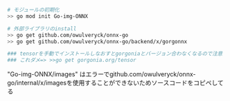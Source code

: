 ```sh
# モジュールの初期化
>> go mod init Go-img-ONNX

# 外部ライブラリのinstall
>> go get github.com/owulveryck/onnx-go
>> go get github.com/owulveryck/onnx-go/backend/x/gorgonnx

### tensorを手動でインストールしなおすとgorgoniaとバージョン合わなくなるので注意
### これダメ=> >>go get gorgonia.org/tensor
```

"Go-img-ONNX/images" はエラーでgithub.com/owulveryck/onnx-go/internal/x/imagesを使用することができないためソースコードをコピペしてる